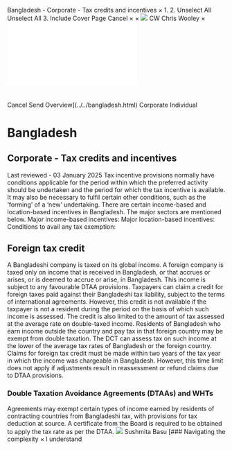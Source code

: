 Bangladesh - Corporate - Tax credits and incentives
×
1.
2.
Unselect All
Unselect All
3.
Include Cover Page
Cancel
×
×
![](../../-/media/world-wide-tax-summaries/attachments/global---chris-wooley.ashx%3Frev=ac5e5f3223b34096b1afc2a6009c7320&revision=ac5e5f32-23b3-4096-b1af-c2a6009c7320&hash=859B7ADC84DC2CBEC9760E9E6EE7DE6D0A8BFCDF)
CW
Chris Wooley
×
![](tax-credits-and-incentives.html)
######
Cancel
Send
Overview](../../bangladesh.html)
Corporate
Individual
# Bangladesh
## Corporate - Tax credits and incentives
Last reviewed - 03 January 2025
Tax incentive provisions normally have conditions applicable for the period within which the preferred activity should be undertaken and the period for which the tax incentive is available. It may also be necessary to fulfil certain other conditions, such as the ‘forming’ of a ‘new’ undertaking.
There are certain income-based and location-based incentives in Bangladesh. The major sectors are mentioned below.
Major income-based incentives:
Major location-based incentives:
Conditions to avail any tax exemption:
## Foreign tax credit
A Bangladeshi company is taxed on its global income. A foreign company is taxed only on income that is received in Bangladesh, or that accrues or arises, or is deemed to accrue or arise, in Bangladesh. This income is subject to any favourable DTAA provisions. Taxpayers can claim a credit for foreign taxes paid against their Bangladeshi tax liability, subject to the terms of international agreements. However, this credit is not available if the taxpayer is not a resident during the period on the basis of which such income is assessed. The credit is also limited to the amount of tax assessed at the average rate on double-taxed income.
Residents of Bangladesh who earn income outside the country and pay tax in that foreign country may be exempt from double taxation. The DCT can assess tax on such income at the lower of the average tax rates of Bangladesh or the foreign country. Claims for foreign tax credit must be made within two years of the tax year in which the income was chargeable in Bangladesh. However, this time limit does not apply if adjustments result in reassessment or refund claims due to DTAA provisions.
### Double Taxation Avoidance Agreements (DTAAs) and WHTs
Agreements may exempt certain types of income earned by residents of contracting countries from Bangladeshi tax, with provisions for tax deduction at source.
A certificate from the Board is required to be obtained to apply the tax rate as per the DTAA.
![](../../-/media/world-wide-tax-summaries/bangladeshsushmita-basubangladesh--sushmita-basujpg20250113114214915.ashx%3Frev=de922f0a89ef4d1298e694d51cdefed9&revision=de922f0a-89ef-4d12-98e6-94d51cdefed9&hash=262C39843AED138AABF1E53E9460F30F4A2C8A92)
Sushmita Basu
[### Navigating the complexity
×
I understand